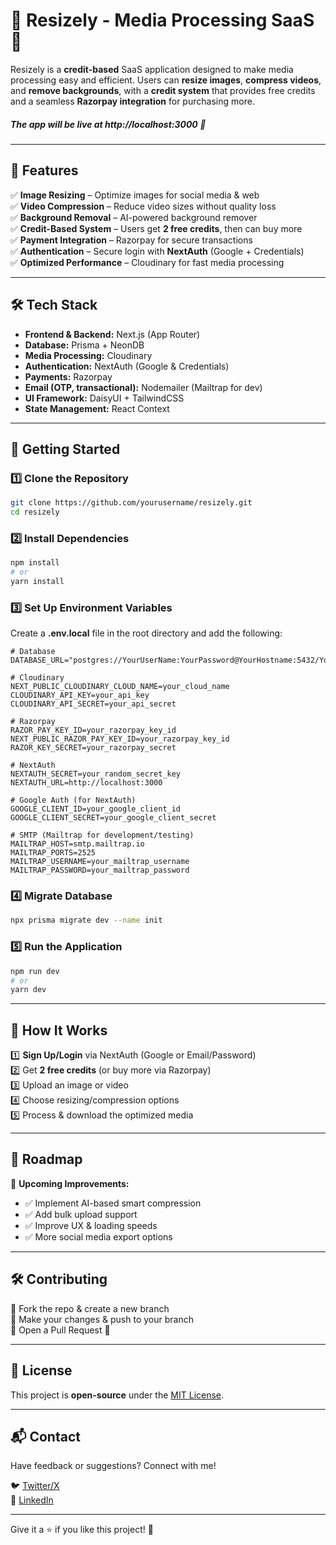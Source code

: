 # 📸 Resizely - Media Processing SaaS 🚀

Resizely is a **credit-based** SaaS application designed to make media processing easy and efficient. Users can **resize images**, **compress videos**, and **remove backgrounds**, with a **credit system** that provides free credits and a seamless **Razorpay integration** for purchasing more.

##### The app will be live at **http://localhost:3000** 🚀  
---

## 🌟 Features  

✅ **Image Resizing** – Optimize images for social media & web  
✅ **Video Compression** – Reduce video sizes without quality loss  
✅ **Background Removal** – AI-powered background remover  
✅ **Credit-Based System** – Users get **2 free credits**, then can buy more  
✅ **Payment Integration** – Razorpay for secure transactions  
✅ **Authentication** – Secure login with **NextAuth** (Google + Credentials)  
✅ **Optimized Performance** – Cloudinary for fast media processing  

---

## 🛠️ Tech Stack  

- **Frontend & Backend:** Next.js (App Router)  
- **Database:** Prisma + NeonDB  
- **Media Processing:** Cloudinary  
- **Authentication:** NextAuth (Google & Credentials)  
- **Payments:** Razorpay  
- **Email (OTP, transactional):** Nodemailer (Mailtrap for dev)  
- **UI Framework:** DaisyUI + TailwindCSS  
- **State Management:** React Context  

---

## 🚀 Getting Started  

### 1️⃣ Clone the Repository  

```sh
git clone https://github.com/yourusername/resizely.git
cd resizely
```

### 2️⃣ Install Dependencies  

```sh
npm install
# or
yarn install
```

### 3️⃣ Set Up Environment Variables  

Create a **.env.local** file in the root directory and add the following:  

```env
# Database
DATABASE_URL="postgres://YourUserName:YourPassword@YourHostname:5432/YourDatabaseName"

# Cloudinary
NEXT_PUBLIC_CLOUDINARY_CLOUD_NAME=your_cloud_name
CLOUDINARY_API_KEY=your_api_key
CLOUDINARY_API_SECRET=your_api_secret

# Razorpay
RAZOR_PAY_KEY_ID=your_razorpay_key_id
NEXT_PUBLIC_RAZOR_PAY_KEY_ID=your_razorpay_key_id
RAZOR_KEY_SECRET=your_razorpay_secret

# NextAuth
NEXTAUTH_SECRET=your_random_secret_key
NEXTAUTH_URL=http://localhost:3000

# Google Auth (for NextAuth)
GOOGLE_CLIENT_ID=your_google_client_id
GOOGLE_CLIENT_SECRET=your_google_client_secret

# SMTP (Mailtrap for development/testing)
MAILTRAP_HOST=smtp.mailtrap.io
MAILTRAP_PORTS=2525
MAILTRAP_USERNAME=your_mailtrap_username
MAILTRAP_PASSWORD=your_mailtrap_password
```

### 4️⃣ Migrate Database  

```sh
npx prisma migrate dev --name init
```

### 5️⃣ Run the Application  

```sh
npm run dev
# or
yarn dev
```

---

## 📸 How It Works  

1️⃣ **Sign Up/Login** via NextAuth (Google or Email/Password)  
2️⃣ Get **2 free credits** (or buy more via Razorpay)  
3️⃣ Upload an image or video  
4️⃣ Choose resizing/compression options  
5️⃣ Process & download the optimized media  

---

## 📌 Roadmap  

🚀 **Upcoming Improvements:**  
- ✅ Implement AI-based smart compression  
- ✅ Add bulk upload support  
- ✅ Improve UX & loading speeds  
- ✅ More social media export options  

---

## 🛠 Contributing  

🔹 Fork the repo & create a new branch  
🔹 Make your changes & push to your branch  
🔹 Open a Pull Request 🎉  

---

## 📝 License  

This project is **open-source** under the [MIT License](LICENSE).  

---

## 📬 Contact  

Have feedback or suggestions? Connect with me!  

🐦 [Twitter/X](https://x.com/Nikhil10_02)  
🔗 [LinkedIn](https://www.linkedin.com/in/nikhil-bhoyar-nb1010)  

---

Give it a ⭐ if you like this project! 🚀  
